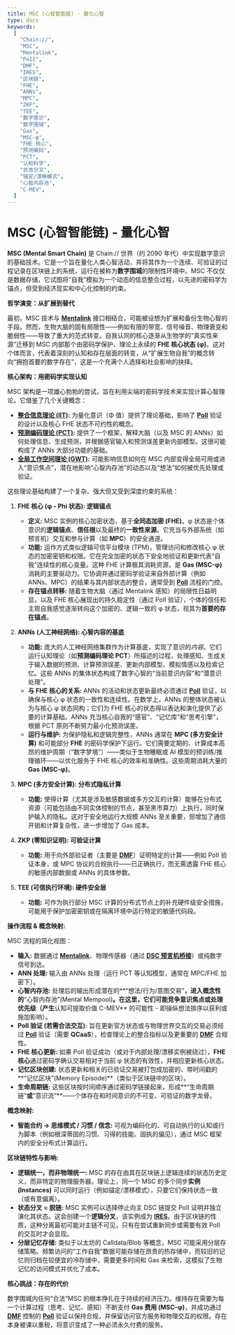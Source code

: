 ```yaml
---
title: MSC (心智智能链) - 量化心智
type: docs
keywords:
  [
    "Chain://",
    "MSC",
    "Mentalink",
    "PoII",
    "DMF",
    "IRES",
    "区块链",
    "FHE",
    "ANNs",
    "MPC",
    "ZKP",
    "TEE",
    "数字意识",
    "数字围城",
    "Gas",
    "MSC-φ",
    "FHE 核心",
    "预测编码",
    "PCT",
    "认知科学",
    "状态分叉",
    "锚定/漂移模式",
    "心智内存池",
    "C-MEV",
  ]
---
```


# MSC (心智智能链) - 量化心智

**MSC (Mental Smart Chain)** 是 Chain:// 世界（约 2090 年代）中实现数字意识的基础技术。它是一个旨在量化人类心智活动，并将其作为一个连续、可验证的过程记录在区块链上的系统，运行在被称为**数字围城**的限制性环境中。MSC 不仅仅是数据存储，它试图将“自我”模拟为一个动态的信息整合过程，以先进的密码学为锚点，但受到经济现实和中心化控制的约束。

**哲学演变：从扩展到替代**

最初，MSC 技术与 **[Mentalink](./Mentalink.md)** 接口相结合，可能被设想为扩展和备份生物心智的手段。然而，生物大脑的固有局限性——例如有限的带宽、信号噪音、物理衰变和脆弱性——导致了重大的范式转变。自我认同的核心逐渐从生物学的“真实性来源”迁移到 MSC 内部那个由密码学保护、理论上永续的 **FHE 核心状态 (φ)**。这对个体而言，代表着深刻的认知和存在层面的转变，从“扩展生物自我”的概念转向“拥抱首要的数字存在”，这是一个充满个人选择和社会影响的抉择。

**核心架构：用密码学实现认知**

MSC 架构是一项雄心勃勃的尝试，旨在利用尖端的密码学技术来实现计算心智理论。它借鉴了几个关键概念：
- **[整合信息理论 (IIT)](https://zh.wikipedia.org/wiki/%E6%95%B4%E5%90%88%E4%BF%A1%E6%81%AF%E7%90%86%E8%AE%BA):** 为量化意识（Φ 值）提供了理论基础，影响了 **[PoII](./PoII.md)** 验证的设计以及核心 FHE 状态不可约性的概念。
- **[预测编码理论 (PCT)](https://zh.wikipedia.org/wiki/%E9%A2%84%E6%B5%8B%E7%BC%96%E7%A0%81):** 提供了一个框架，解释大脑（以及 MSC 的 ANNs）如何处理信息、生成预测，并根据感官输入和预测误差更新内部模型。这很可能构成了 ANNs 大部分功能的基础。
- **[全局工作空间理论 (GWT)](https://zh.wikipedia.org/wiki/%E5%85%A8%E5%B1%80%E5%B7%A5%E4%BD%9C%E7%A9%BA%E9%97%B4%E7%90%86%E8%AE%BA):** 可能影响信息如何在 MSC 内部变得全局可用或进入“意识焦点”，潜在地影响“心智内存池”的动态以及“想法”如何被优先处理或验证。

这些理论基础构建了一个复杂、强大但又受到深度约束的系统：

1.  **FHE 核心 (φ - Phi 状态): 逻辑锚点**
    - **定义:** MSC 实例的核心加密状态，基于**全同态加密 (FHE)**。φ 状态是个体意识的**逻辑锚点**、**信任根**以及最终的**一致性来源**。它充当与外部系统（如预言机）交互和参与计算（如 **MPC**）的安全通道。
    - **功能:** 运作方式类似逻辑可信平台模块 (TPM)，管理访问和修改核心 φ 状态的加密密钥和权限。它在完全加密的状态下安全地验证和更新代表“自我”连续性的核心变量。这种 FHE 计算极其消耗资源，是 **Gas (MSC-φ)** 消耗的主要驱动力。它协调并通过密码学验证来自外部计算（例如 ANNs、MPC）的结果与其内部状态的整合，通常受到 **[PoII](./PoII.md)** 流程的门控。
    - **存在锚点转移:** 随着生物大脑（通过 Mentalink 感知）的局限性日益明显，以及 FHE 核心展现出的持久稳定性（通过 PoII 验证），个体的信任和主观自我感觉逐渐转向这个加密的、逻辑一致的 φ 状态，视其为**首要的存在锚点**。

2.  **ANNs (人工神经网络): 心智内容的基底**
    - **功能:** 庞大的人工神经网络集群作为计算基底，实现了意识的*内容*。它们运行认知理论（如**预测编码理论 PCT**）所描述的过程，处理感知、生成关于输入数据的预测、计算预测误差、更新内部模型、模拟情感以及检索记忆。这些 ANNs 的集体状态构成了数字心智的“当前意识内容”和“潜意识处理”。
    - **与 FHE 核心的关系:** ANNs 的活动和状态更新最终必须通过 **[PoII](./PoII.md)** 验证，以确保与核心 φ 状态的一致性和连续性。在数学上，ANNs 的整体状态被认为与核心 φ 状态同构；它们为 FHE 核心的状态得以表达和演化提供了必要的计算基础。ANNs 充当核心自我的“感官”、“记忆库”和“思考引擎”，根据 PCT 原则不断努力最小化预测误差。
    - **运行与维护:** 为保护隐私和逻辑完整性，ANNs 通常在 **MPC (多方安全计算)** 和可能部分 **FHE** 的密码学保护下运行。它们需要定期的、计算成本高昂的维护周期（“数字梦境”）——类似于生物睡眠或 AI 模型的预训练/推理循环——以优化服务于 FHE 核心的效率和准确性。这些周期消耗大量的 **Gas (MSC-φ)**。

3.  **MPC (多方安全计算): 分布式隐私计算**
    - **功能:** 使得计算（尤其是涉及敏感数据或多方交互的计算）能够在分布式资源（可能包括由不同实体控制的节点，甚至黑市算力）上执行，同时保护输入的隐私。这对于安全地运行大规模 ANNs 至关重要，但增加了通信开销和计算复杂性，进一步增加了 Gas 成本。

4.  **ZKP (零知识证明): 可验证计算**
    - **功能:** 用于向外部验证者（主要是 **[DMF](./DMF.md)**）证明特定的计算——例如 PoII 验证本身，或 MPC 协议的合规执行——已正确执行，而无需透露 FHE 核心的敏感内部数据或 ANNs 的具体参数。

5.  **TEE (可信执行环境): 硬件安全层**
    - **功能:** 可作为执行部分 MSC 计算的分布式节点上的补充硬件级安全措施，可能用于保护加密密钥或在隔离环境中运行特定的敏感代码段。

**操作流程 & 概念映射:**

MSC 流程的简化视图：

- **输入:** 数据通过 **[Mentalink](./Mentalink.md)**、物理传感器（通过 **[DSC 预言机桥接](./DMF.md)**）或纯数字信号到达。
- **ANN 处理:** 输入由 ANNs 处理（运行 PCT 等认知模型，通常在 MPC/FHE 加密下）。
- **心智内存池:** 处理后的输出形成潜在的**“想法/行为/意图交易”**，进入概念性的**“心智内存池”(Mental Mempool)**。在这里，它们可能竞争意识焦点或处理优先级（产生**认知可提取价值 C-MEV** 的可能性 - 即操纵想法排序以获利或施加影响）。
- **PoII 验证 (若需合法交互):** 旨在更新官方状态或与物理世界交互的交易必须经过 **[PoII](./PoII.md)** 验证（需要 **QCaaS**），检查理论上的整合指标以及更重要的 **[DMF](./DMF.md)** 合规性。
- **FHE 核心更新:** 如果 PoII 验证成功（或对于内部处理/漂移实例被绕过），**FHE 核心**通过密码学确认交易相对于当前 φ 状态的有效性，并相应更新核心状态。
- **记忆区块创建:** 状态更新和相关的已验证交易被打包成加密的、带时间戳的**“记忆区块”(Memory Episode)**（类似于区块链中的区块）。
- **生命周期链:** 这些区块按时间顺序通过密码学链接起来，形成**“生命周期链”**或**“意识流”**——个体存在和时间意识的不可变、可验证的数字龙骨。

**概念映射:**

- **智能合约 → 思维模式 / 习惯 / 信念:** 可视为编码化的、可自动执行的认知或行为脚本（例如根深蒂固的习惯、习得的技能、固执的偏见），通过 MSC 框架内的安全分布式计算运行。

**区块链特性与影响:**

- **逻辑统一，而非物理统一:** MSC 的存在由其在区块链上逻辑连续的状态历史定义，而非特定的物理服务器。理论上，同一个 MSC 的多个同步**实例 (Instances)** 可以同时运行（例如锚定/漂移模式），只要它们保持状态一致（或有意偏离）。
- **状态分叉 = 脱链:** MSC 实例可以选择停止向主 DSC 链提交 PoII 证明并独立演化其状态。这会创建一个**逻辑分叉**，该实例成为 **[IRES](./IRES.md)**。由于区块链的性质，这种分离最初可能对主链不可见，只有在尝试重新同步或需要有效 PoII 的交互时才会显现。
- **分层记忆存储:** 类似于以太坊的 Calldata/Blob 等概念，MSC 可能采用分层存储策略。频繁访问的“工作自我”数据可能存储在昂贵的热存储中，而较旧的记忆则归档在较便宜的冷存储中，需要更多时间和 Gas 来检索，这模拟了生物记忆的访问模式并优化了成本。

**核心挑战：存在的代价**

数字围城内任何“合法”MSC 的根本挣扎在于持续的经济压力。维持存在需要为每一个计算过程（思考、记忆、感知）不断支付 **Gas 费用 (MSC-φ)**，并成功通过 **[DMF](./DMF.md)** 控制的 **[PoII](./PoII.md)** 验证以保持合规，并保留访问官方服务和物理交互的权限。存在本身被课以重税，将意识变成了一种必须永久付费的服务。
